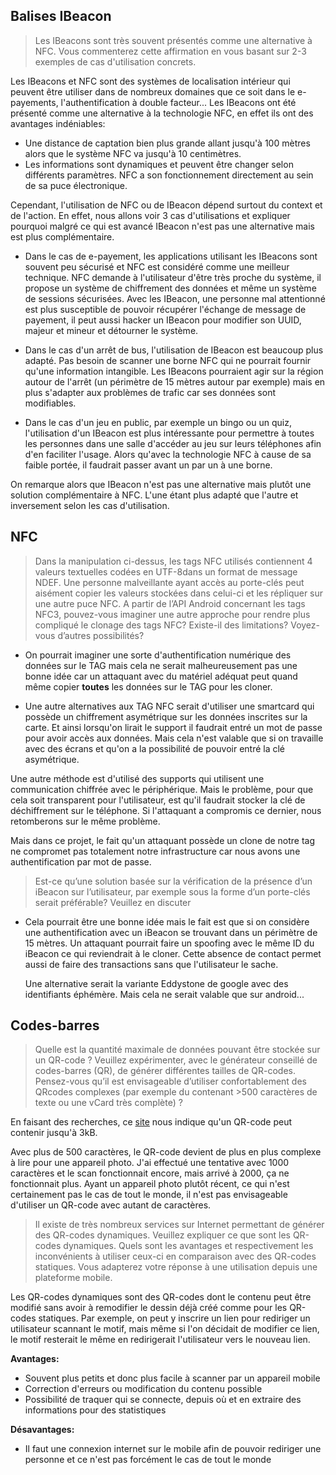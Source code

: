 ## Balises IBeacon

> Les IBeacons sont très souvent présentés comme une alternative à NFC. Vous commenterez cette affirmation en vous basant sur 2-3 exemples de cas d'utilisation concrets.

Les IBeacons et NFC sont des systèmes de localisation intérieur qui peuvent être utiliser dans de nombreux domaines que ce soit dans le e-payements, l'authentification à double facteur... Les IBeacons ont été présenté comme une alternative à la technologie NFC, en effet ils ont des avantages indéniables:

- Une distance de captation bien plus grande allant jusqu'à 100 mètres alors que le système NFC va jusqu'à 10 centimètres.
- Les informations sont dynamiques et peuvent être changer selon différents paramètres. NFC a son fonctionnement directement au sein de sa puce électronique.

Cependant, l'utilisation de NFC ou de IBeacon dépend surtout du context et de l'action.  En effet, nous allons voir 3 cas d'utilisations et expliquer pourquoi malgré ce qui est avancé IBeacon n'est pas une alternative mais est plus complémentaire.

- Dans le cas de e-payement, les applications utilisant les IBeacons sont souvent peu sécurisé et NFC est considéré comme une meilleur technique. NFC demande à l'utilisateur d'être très proche du système, il propose un système de chiffrement des données et même un système de sessions sécurisées. Avec les IBeacon, une personne mal attentionné est plus susceptible de pouvoir récupérer l'échange de message de payement, il peut aussi hacker un IBeacon pour modifier son UUID, majeur et mineur et détourner le système.

- Dans le cas d'un arrêt de bus, l'utilisation de IBeacon est beaucoup plus adapté. Pas besoin de scanner une borne NFC qui ne pourrait fournir qu'une information intangible. Les IBeacons pourraient agir sur la région autour de l'arrêt (un périmètre de 15 mètres autour par exemple) mais en plus s'adapter aux problèmes de trafic car ses données sont modifiables.

- Dans le cas d'un jeu en public, par exemple un bingo ou un quiz, l'utilisation d'un IBeacon est plus intéressante pour permettre à toutes les personnes dans une salle d'accéder au jeu sur leurs téléphones afin d'en faciliter l'usage. Alors qu'avec la technologie NFC à cause de sa faible portée, il faudrait passer avant un par un à une borne.

On remarque alors que IBeacon n'est pas une alternative mais plutôt une solution complémentaire à NFC. L'une étant plus adapté que l'autre et inversement selon les cas d'utilisation.

## NFC

> Dans la manipulation ci-dessus, les tags NFC utilisés contiennent 4 valeurs textuelles codées en UTF-8dans un format de message NDEF. Une personne malveillante ayant accès au porte-clés peut aisément copier les valeurs stockées dans celui-ci et les répliquer sur une autre puce NFC. A partir de l’API Android concernant les tags NFC3, pouvez-vous imaginer une autre approche pour  rendre  plus  compliqué  le  clonage  des  tags  NFC? Existe-il  des  limitations? Voyez-vous d’autres possibilités?

- On pourrait imaginer une sorte d'authentification numérique des données sur le TAG mais cela ne serait malheureusement pas une bonne idée car un attaquant avec du matériel adéquat peut quand même copier **toutes** les données sur le TAG pour les cloner. 

-  Une autre alternatives aux TAG NFC serait d'utiliser une smartcard qui possède un chiffrement asymétrique sur les données inscrites sur la carte. Et ainsi lorsqu'on lirait le support il faudrait entré un mot de passe pour avoir accès aux données. Mais cela n'est valable que si on travaille avec des écrans et qu'on a la possibilité de pouvoir entré la clé asymétrique. 

  Une autre méthode est d'utilisé des supports qui utilisent une communication chiffrée avec le périphérique. Mais le problème, pour que cela soit transparent pour l'utilisateur, est qu'il faudrait stocker la clé de déchiffrement sur le téléphone. Si l'attaquant a compromis ce dernier, nous retomberons sur le même problème.

Mais dans ce projet, le fait qu'un attaquant possède un clone de notre tag ne compromet pas totalement notre infrastructure car nous avons une authentification   par mot de passe. 

> Est-ce qu’une solution basée sur la vérification de la présence d’un iBeacon sur l’utilisateur, par exemple sous la forme d’un porte-clés serait préférable? Veuillez en discuter

- Cela pourrait être une bonne idée mais le fait est  que si on considère une authentification avec un iBeacon se trouvant dans un périmètre de 15 mètres. Un attaquant pourrait faire un spoofing avec le même ID du iBeacon ce qui reviendrait à le cloner. Cette absence de contact permet aussi de faire des transactions sans que l'utilisateur le sache. 

  Une alternative serait la variante Eddystone de google avec des identifiants éphémère. Mais cela ne serait valable que sur android... 



## Codes-barres

> Quelle est la quantité maximale de données pouvant être stockée sur un QR-code ? Veuillez expérimenter, avec le générateur conseillé de codes-barres (QR), de générer différentes tailles de QR-codes. Pensez-vous qu’il est envisageable d’utiliser confortablement des QRcodes complexes (par exemple du contenant >500 caractères de texte ou une vCard très complète) ?

En faisant des recherches, ce [site](http://qrcode.meetheed.com/question3.php) nous indique qu'un QR-code peut contenir jusqu'à 3kB. 

Avec plus de 500 caractères, le QR-code devient de plus en plus complexe à lire pour une appareil photo. J'ai effectué une tentative avec 1000 caractères et le scan fonctionnait encore, mais arrivé à 2000, ça ne fonctionnait plus. Ayant un appareil photo plutôt récent, ce qui n'est certainement pas le cas de tout le monde, il n'est pas envisageable d'utiliser un QR-code avec autant de caractères.



> Il existe de très nombreux services sur Internet permettant de générer des QR-codes dynamiques. Veuillez expliquer ce que sont les QR-codes dynamiques. Quels sont les avantages et respectivement les inconvénients à utiliser ceux-ci en comparaison avec des QR-codes statiques. Vous adapterez votre réponse à une utilisation depuis une plateforme mobile.

Les QR-codes dynamiques sont des QR-codes dont le contenu peut être modifié sans avoir à remodifier le dessin déjà créé comme pour les QR-codes statiques. Par exemple, on peut y inscrire un lien pour rediriger un utilisateur scannant le motif, mais même si l'on décidait de modifier ce lien, le motif resterait le même en redirigerait l'utilisateur vers le nouveau lien.



**Avantages:**

- Souvent plus petits et donc plus facile à scanner par un appareil mobile
- Correction d'erreurs ou modification du contenu possible
- Possibilité de traquer qui se connecte, depuis où et en extraire des informations pour des statistiques



**Désavantages:**

- Il faut une connexion internet sur le mobile afin de pouvoir rediriger une personne et ce n'est pas forcément le cas de tout le monde
